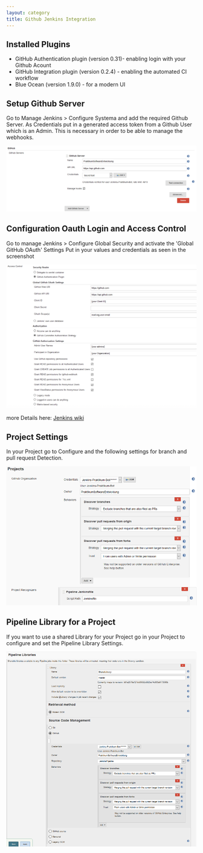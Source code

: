 ```yaml
---
layout: category
title: Github Jenkins Integration
---
```


## Installed Plugins

* GitHub Authentication plugin (version 0.31)- enabling login with your Github Acount
* GitHub Integration plugin (version 0.2.4) - enabling the automated CI workflow
* Blue Ocean (version 1.9.0) - for a modern UI

## Setup Github Server

Go to Manage Jenkins > Configure Systema and add the required Github Server. As Credentials put in a generated access token from a Github User which is an Admin. This is necessary in order to be able to manage the webhooks.

![Screenshot](img/githubServer.PNG)

## Configuration Oauth Login and Access Control

Go to manage Jenkins > Configure Global Security and activate the 'Global GitHub OAuth' Settings
Put in your values and credentials as seen in the screenshot

![Screenshot](img/accessControlJenkins.PNG)

more Details here: [Jenkins wiki](https://wiki.jenkins.io/display/JENKINS/Github+OAuth+Plugin)

## Project Settings

In your Project go to Configure and the following settings for branch and pull request Detection.

![Screenshot](img/branchDetection.PNG)

## Pipeline Library for a Project

If you want to use a shared Library for your Project go in your Project to configure and set the Pipeline Library Settings.

![Screenshot](img/pipelineLibraries.PNG)

